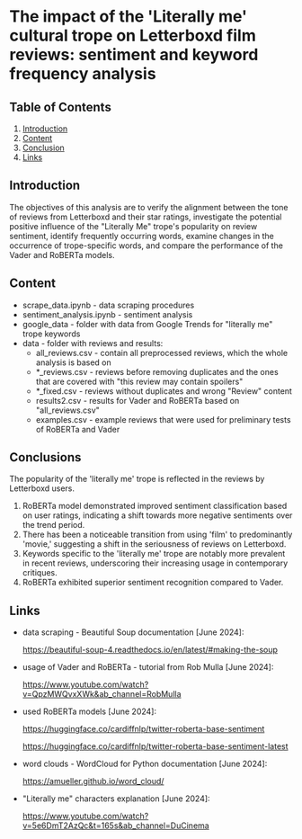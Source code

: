 # The impact of the 'Literally me' cultural trope on Letterboxd film reviews: sentiment and keyword frequency analysis

## Table of Contents

1. [Introduction](#introduction)
2. [Content](#content)
3. [Conclusion](#conclusion)
4. [Links](#links)

## Introduction

The objectives of this analysis are to verify the alignment between the tone of reviews from Letterboxd and their star ratings, investigate the potential positive influence of the "Literally Me" trope's popularity on review sentiment, identify frequently occurring words, examine changes in the occurrence of trope-specific words, and compare the performance of the Vader and RoBERTa models.

## Content

- scrape_data.ipynb - data scraping procedures
- sentiment_analysis.ipynb - sentiment analysis
- google_data - folder with data from Google Trends for "literally me" trope keywords
- data - folder with reviews and results:
  - all_reviews.csv - contain all preprocessed reviews, which the whole analysis is based on
  - \*\_reviews.csv - reviews before removing duplicates and the ones that are covered with "this review may contain spoilers"
  - \*\_fixed.csv - reviews without duplicates and wrong "Review" content
  - results2.csv - results for Vader and RoBERTa based on "all_reviews.csv"
  - examples.csv - example reviews that were used for preliminary tests of RoBERTa and Vader

## Conclusions

The popularity of the 'literally me' trope is reflected in the reviews by Letterboxd users.

1. RoBERTa model demonstrated improved sentiment classification based on user ratings, indicating a shift towards more negative sentiments over the trend period.
2. There has been a noticeable transition from using 'film' to predominantly 'movie,' suggesting a shift in the seriousness of reviews on Letterboxd.
3. Keywords specific to the 'literally me' trope are notably more prevalent in recent reviews, underscoring their increasing usage in contemporary critiques.
4. RoBERTa exhibited superior sentiment recognition compared to Vader.

## Links

- data scraping - Beautiful Soup documentation \[June 2024\]:

  https://beautiful-soup-4.readthedocs.io/en/latest/#making-the-soup

- usage of Vader and RoBERTa - tutorial from Rob Mulla \[June 2024\]:

  https://www.youtube.com/watch?v=QpzMWQvxXWk&ab_channel=RobMulla

- used RoBERTa models \[June 2024\]:

  https://huggingface.co/cardiffnlp/twitter-roberta-base-sentiment

  https://huggingface.co/cardiffnlp/twitter-roberta-base-sentiment-latest

- word clouds - WordCloud for Python documentation \[June 2024\]:

  https://amueller.github.io/word_cloud/

- "Literally me" characters explanation \[June 2024\]:

  https://www.youtube.com/watch?v=5e6DmT2AzQc&t=165s&ab_channel=DuCinema
